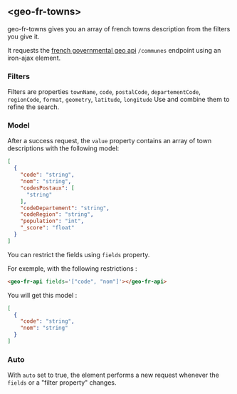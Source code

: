 ## &lt;geo-fr-towns&gt;

geo-fr-towns gives you an array of french towns description from the filters you give it.

It requests the [french governmental geo api](https://api.gouv.fr/api/api-geo.html) `/communes` endpoint using an iron-ajax element.

### Filters

Filters are properties  `townName`, `code`, `postalCode`, `departementCode`, `regionCode`, `format`, `geometry`, `latitude`, `longitude`
Use and combine them to refine the search.

### Model

After a success request, the `value` property contains an array of town descriptions with the following model:

```json
[
  {
    "code": "string",
    "nom": "string",
    "codesPostaux": [
      "string"
    ],
    "codeDepartement": "string",
    "codeRegion": "string",
    "population": "int",
    "_score": "float"
  }
]
```

You can restrict the fields using `fields` property.

For exemple, with the following restrictions :

```html
<geo-fr-api fields='["code", "nom"]'></geo-fr-api>
```

You will get this model :

```json
[
  {
    "code": "string",
    "nom": "string"
  }
]
```

### Auto

With `auto` set to true, the element performs a new request whenever the `fields` or a "filter property" changes.
